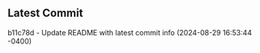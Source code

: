 
## Latest Commit
b11c78d - Update README with latest commit info (2024-08-29 16:53:44 -0400) <Yunxi-Zhou>
